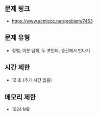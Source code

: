 ## 문제 링크
- https://www.acmicpc.net/problem/7453

## 문제 유형
- 정렬, 이분 탐색, 두 포인터, 중간에서 만나기

## 시간 제한
- 12 초 (추가 시간 없음)	

## 메모리 제한	
- 1024 MB
